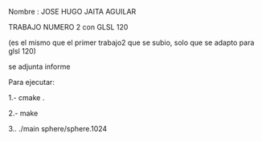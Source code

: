 Nombre : JOSE HUGO JAITA AGUILAR

TRABAJO NUMERO 2 con GLSL 120

(es el mismo que el primer trabajo2 que se subio, solo que se
 adapto para glsl 120)

se adjunta informe

Para ejecutar:

1.- cmake .

2.- make

3.. ./main sphere/sphere.1024
